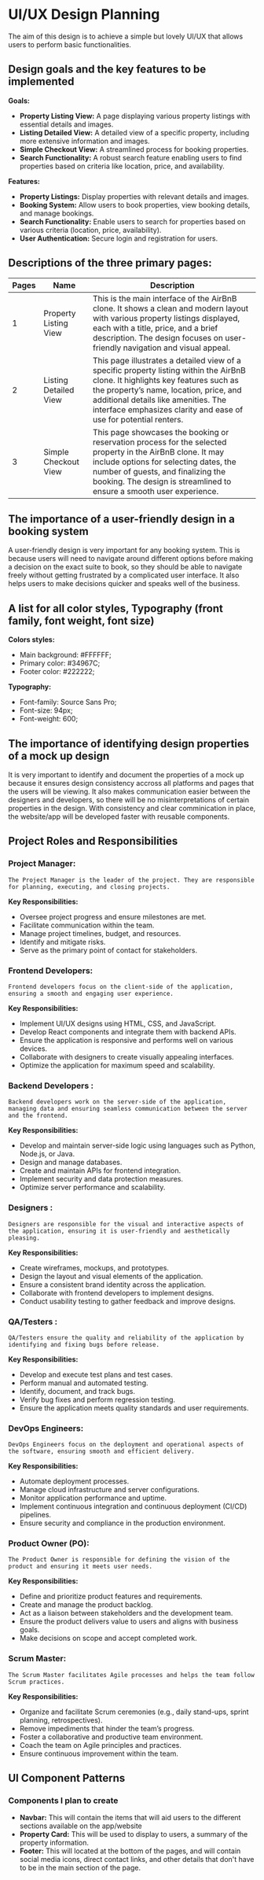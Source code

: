 # UI/UX Design Planning

The aim of this design is to achieve a simple but lovely UI/UX that allows users to perform basic functionalities.

## Design goals and the key features to be implemented

**Goals:**
- **Property Listing View:** A page displaying various property listings with essential details and images.
- **Listing Detailed View:** A detailed view of a specific property, including more extensive information and images.
- **Simple Checkout View:** A streamlined process for booking properties.
- **Search Functionality:** A robust search feature enabling users to find properties based on criteria like location, price, and availability.

**Features:**
- **Property Listings:** Display properties with relevant details and images.
- **Booking System:** Allow users to book properties, view booking details, and manage bookings.
- **Search Functionality:** Enable users to search for properties based on various criteria (location, price, availability).
- **User Authentication:** Secure login and registration for users.

## Descriptions of the three primary pages:

| Pages | Name | Description |
|---------|-------------|--------|
| 1 | Property Listing View | This is the main interface of the AirBnB clone. It shows a clean and modern layout with various property listings displayed, each with a title, price, and a brief description. The design focuses on user-friendly navigation and visual appeal. |
| 2 | Listing Detailed View | This page illustrates a detailed view of a specific property listing within the AirBnB clone. It highlights key features such as the property’s name, location, price, and additional details like amenities. The interface emphasizes clarity and ease of use for potential renters. |
| 3 | Simple Checkout View | This page showcases the booking or reservation process for the selected property in the AirBnB clone. It may include options for selecting dates, the number of guests, and finalizing the booking. The design is streamlined to ensure a smooth user experience. |

## The importance of a user-friendly design in a booking system

A user-friendly design is very important for any booking system. This is because users will need to navigate around different options before making a decision on the exact suite to book, so they should be able to navigate freely without getting frustrated by a complicated user interface. It also helps users to make decisions quicker and speaks well of the business. 

## A list for all color styles, Typography (front family, font weight, font size)

**Colors styles:**
- Main background: #FFFFFF;
- Primary color: #34967C;
- Footer color: #222222;

**Typography:**
- Font-family: Source Sans Pro;
- Font-size: 94px;
- Font-weight: 600;

## The importance of identifying design properties of a mock up design
It is very important to identify and document the properties of a mock up because it ensures design consistency accross all platforms and pages that the users will be viewing. It also makes communication easier between the designers and developers, so there will be no misinterpretations of certain properties in the design. With consistency and clear comminication in place, the website/app will be developed faster with reusable components. 

## Project Roles and Responsibilities
 ### Project Manager:
    The Project Manager is the leader of the project. They are responsible for planning, executing, and closing projects.
  
   **Key Responsibilities:**
- Oversee project progress and ensure milestones are met.
- Facilitate communication within the team.
- Manage project timelines, budget, and resources.
- Identify and mitigate risks.
- Serve as the primary point of contact for stakeholders.

 ### Frontend Developers:
    Frontend developers focus on the client-side of the application, ensuring a smooth and engaging user experience.
    
   **Key Responsibilities:**
- Implement UI/UX designs using HTML, CSS, and JavaScript.
- Develop React components and integrate them with backend APIs.
- Ensure the application is responsive and performs well on various devices.
- Collaborate with designers to create visually appealing interfaces.
- Optimize the application for maximum speed and scalability.
  
 ### Backend Developers :
    Backend developers work on the server-side of the application, managing data and ensuring seamless communication between the server and the frontend.

   **Key Responsibilities:**
- Develop and maintain server-side logic using languages such as Python, Node.js, or Java.
- Design and manage databases.
- Create and maintain APIs for frontend integration.
- Implement security and data protection measures.
- Optimize server performance and scalability.

 ### Designers :
    Designers are responsible for the visual and interactive aspects of the application, ensuring it is user-friendly and aesthetically pleasing.

  **Key Responsibilities:**
- Create wireframes, mockups, and prototypes.
- Design the layout and visual elements of the application.
- Ensure a consistent brand identity across the application.
- Collaborate with frontend developers to implement designs.
- Conduct usability testing to gather feedback and improve designs.

 ### QA/Testers :
    QA/Testers ensure the quality and reliability of the application by identifying and fixing bugs before release.

  **Key Responsibilities:**
- Develop and execute test plans and test cases.
- Perform manual and automated testing.
- Identify, document, and track bugs.
- Verify bug fixes and perform regression testing.
- Ensure the application meets quality standards and user requirements.

 ### DevOps Engineers:
    DevOps Engineers focus on the deployment and operational aspects of the software, ensuring smooth and efficient delivery.

 **Key Responsibilities:**
- Automate deployment processes.
- Manage cloud infrastructure and server configurations.
- Monitor application performance and uptime.
- Implement continuous integration and continuous deployment (CI/CD) pipelines.
- Ensure security and compliance in the production environment.

 ### Product Owner (PO):
    The Product Owner is responsible for defining the vision of the product and ensuring it meets user needs.

   **Key Responsibilities:**
- Define and prioritize product features and requirements.
- Create and manage the product backlog.
- Act as a liaison between stakeholders and the development team.
- Ensure the product delivers value to users and aligns with business goals.
- Make decisions on scope and accept completed work.

 ### Scrum Master:
    The Scrum Master facilitates Agile processes and helps the team follow Scrum practices.

  **Key Responsibilities:**
- Organize and facilitate Scrum ceremonies (e.g., daily stand-ups, sprint planning, retrospectives).
- Remove impediments that hinder the team’s progress.
- Foster a collaborative and productive team environment.
- Coach the team on Agile principles and practices.
- Ensure continuous improvement within the team.

## UI Component Patterns
### Components I plan to create
- **Navbar:** This will contain the items that will aid users to the different sections available on the app/website
- **Property Card:** This will be used to display to users, a summary of the property information.
- **Footer:** This will located at the bottom of the pages, and will contain social media icons, direct contact links, and other details that don't have to be in the main section of the page. 
